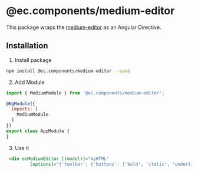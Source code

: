 # @ec.components/medium-editor

This package wraps the [medium-editor](https://github.com/yabwe/medium-editor) as an Angular Directive.

## Installation

1. Install package

```sh
npm install @ec.components/medium-editor --save
```

2. Add Module

```js
import { MediumModule } from '@ec.components/medium-editor';

@NgModule({
  imports: [
    MediumModule
  ]
})
export class AppModule {
}
```

3. Use it

```html
 <div ecMediumEditor [(model)]="myHTML"
         [options]="{'toolbar': {'buttons': ['bold', 'italic', 'underline', 'h1', 'h2', 'h3']}}"></div>
```